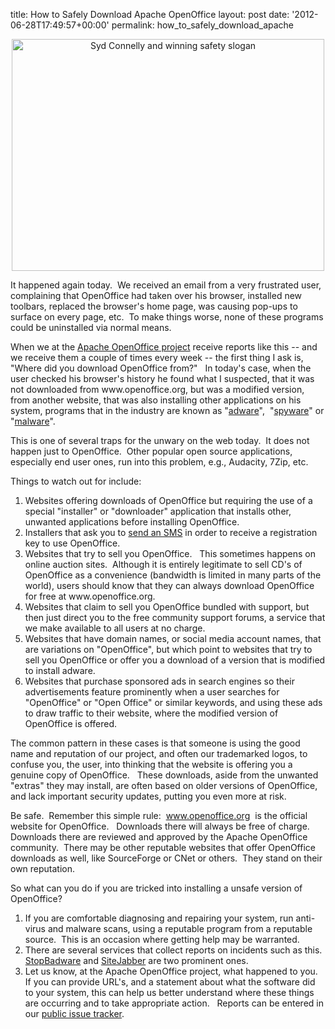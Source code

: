 title: How to Safely Download Apache OpenOffice
layout: post
date: '2012-06-28T17:49:57+00:00'
permalink: how_to_safely_download_apache

<div align="center">
    <p><a title="Syd Connelly and winning safety slogan by The Library of Virginia, on Flickr" href="https://www.flickr.com/photos/library_of_virginia/6069638327/"><img width="500" height="371" alt="Syd Connelly and winning safety slogan" src="https://farm7.staticflickr.com/6205/6069638327_3f11df530e.jpg" /></a></p>
    <p> </p>
    <div align="left">
      <p>It happened again today.&nbsp; We received an email from a very frustrated user, complaining that OpenOffice had taken over his browser, installed new toolbars, replaced the browser's home page, was causing pop-ups to surface on every page, etc.&nbsp; To make things worse, none of these programs could be uninstalled via normal means.</p>
      <p>When we at the <a href="http://incubator.apache.org/openofficeorg">Apache OpenOffice project</a> receive reports like this -- and we receive them a couple of times every week -- the first thing I ask is, &quot;Where did you download OpenOffice from?&quot; &nbsp; In today's case, when the user checked his browser's history he found what I suspected, that it was not downloaded from www.openoffice.org, but was a modified version, from another website, that was also installing other applications on his system, programs that in the industry are known as &quot;<a href="http://en.wikipedia.org/wiki/Adware">adware</a>&quot;,&nbsp; &quot;<a href="http://en.wikipedia.org/wiki/Spyware">spyware</a>&quot; or &quot;<a href="http://en.wikipedia.org/wiki/Malware">malware</a>&quot;. </p>
      <p>This is one of several traps for the unwary on the web today.&nbsp; It does not happen just to OpenOffice.&nbsp; Other popular open source applications, especially end user ones, run into this problem, e.g., Audacity, 7Zip, etc.<br /></p>
      <p>Things to watch out for include:
      </p>
      <ol>
        <li> Websites offering downloads of OpenOffice but requiring the use of a special &quot;installer&quot; or &quot;downloader&quot; application that installs other, unwanted applications before installing OpenOffice.</li>
        <li>Installers that ask you to <a href="http://www.microsoft.com/security/portal/Threat/Encyclopedia/Entry.aspx?Name=Program%3aWin32%2fPameseg.AO">send an SMS</a> in order to receive a registration key to use OpenOffice.<br /></li>
        <li>Websites that try to sell you OpenOffice.&nbsp;&nbsp; This sometimes happens on online auction sites.&nbsp; Although it is entirely legitimate to sell CD's of OpenOffice as a convenience (bandwidth is limited in many parts of the world), users should know that they can always download OpenOffice for free at www.openoffice.org.<br /></li>
        <li>Websites that claim to sell you OpenOffice bundled with support, but then just direct you to the free community support forums, a service that we make available to all users at no charge.<br /></li>
        <li>Websites that have domain names, or social media account names, that are variations on &quot;OpenOffice&quot;, but which point to websites that try to sell you OpenOffice or offer you a download of a version that is modified to install adware.</li>
        <li>Websites that purchase sponsored ads in search engines so their advertisements feature prominently when a user searches for &quot;OpenOffice&quot; or &quot;Open Office&quot; or similar keywords, and using these ads to draw traffic to their website, where the modified version of OpenOffice is offered.<br /></li>
      </ol>
      <p>The common pattern in these cases is that someone is using the good name and reputation of our project, and often our trademarked logos, to confuse you, the user, into thinking that the website is offering you a genuine copy of OpenOffice.&nbsp;&nbsp; These downloads, aside from the unwanted &quot;extras&quot; they may install, are often based on older versions of OpenOffice, and lack important security updates, putting you even more at risk.<br /></p>
      <p>Be safe.&nbsp; Remember this simple rule:&nbsp; <a href="http://www.openoffice.org">www.openoffice.org</a>&nbsp;
      is the official website for OpenOffice.&nbsp;&nbsp; Downloads there will always be free of charge.&nbsp;
      Downloads there are reviewed and approved by the Apache OpenOffice community.&nbsp; There may be other reputable websites that offer OpenOffice downloads as well, like SourceForge or CNet or others.&nbsp; They stand on their own reputation.&nbsp; <br /></p>So what can you do if you are tricked into installing a unsafe version of OpenOffice? &nbsp;
      <ol>
        <li>If you are comfortable diagnosing and repairing your system, run anti-virus and malware scans, using a reputable program from a reputable source.&nbsp; This is an occasion where getting help may be warranted.</li>
        <li>There are several services that collect reports on incidents such as this.&nbsp; <a href="http://www.stopbadware.org/home/index">StopBadware</a> and <a href="http://www.sitejabber.com/">SiteJabber</a> are two prominent ones.<br /></li>
        <li>Let us know, at the Apache OpenOffice project, what happened to you.&nbsp; If you can provide URL's, and a statement about what the software did to your system, this can help us better understand where these things are occurring and to take appropriate action. &nbsp; Reports can be entered in our <a href="https://issues.apache.org/ooo/enter_bug.cgi?product=trademark&amp;component=improper-use">public issue tracker</a>.<br /></li>
      </ol>
      <p> </p>
      <p><br /></p>
    </div>
  </div>
